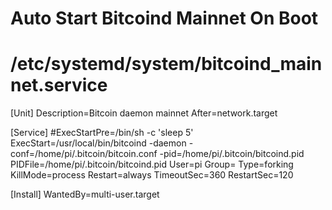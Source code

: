 # Auto Start Bitcoind Mainnet On Boot
# /etc/systemd/system/bitcoind_mainnet.service

[Unit]
Description=Bitcoin daemon mainnet
After=network.target

[Service]
#ExecStartPre=/bin/sh -c 'sleep 5'
ExecStart=/usr/local/bin/bitcoind -daemon -conf=/home/pi/.bitcoin/bitcoin.conf -pid=/home/pi/.bitcoin/bitcoind.pid
PIDFile=/home/pi/.bitcoin/bitcoind.pid
User=pi
Group=
Type=forking
KillMode=process
Restart=always
TimeoutSec=360
RestartSec=120

[Install]
WantedBy=multi-user.target
